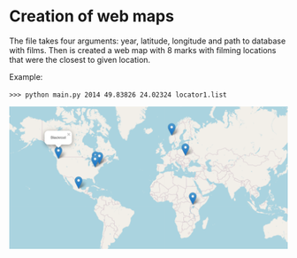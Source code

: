 # Creation of web maps
The file takes four arguments: year, latitude, longitude and path to database with films.
Then is created a web map with 8 marks with filming locations that were the closest to given location.

Example:

`>>> python main.py 2014 49.83826 24.02324 locator1.list`

![web mape image](https://github.com/akhynkokateryna/lab1-web_maps/blob/master/web%20map.png)
